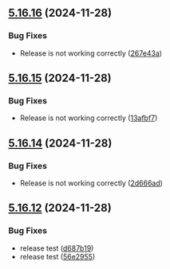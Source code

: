 ## [5.16.16](https://github.com/just-ak/AWS-Console-Tittle-Bar/compare/v5.16.15...v5.16.16) (2024-11-28)

### Bug Fixes

* Release is not working correctly ([267e43a](https://github.com/just-ak/AWS-Console-Tittle-Bar/commit/267e43a677832f8eed85829d5dfcf2be51bbf879))

## [5.16.15](https://github.com/just-ak/AWS-Console-Tittle-Bar/compare/v5.16.14...v5.16.15) (2024-11-28)

### Bug Fixes

* Release is not working correctly ([13afbf7](https://github.com/just-ak/AWS-Console-Tittle-Bar/commit/13afbf7d722d616bab75ca178ecd6103eb534bc1))

## [5.16.14](https://github.com/just-ak/AWS-Console-Tittle-Bar/compare/v5.16.13...v5.16.14) (2024-11-28)

### Bug Fixes

* Release is not working correctly ([2d666ad](https://github.com/just-ak/AWS-Console-Tittle-Bar/commit/2d666ad81999c1089aeda47356376c66c53b5106))

## [5.16.12](https://github.com/just-ak/AWS-Console-Tittle-Bar/compare/v5.16.11...v5.16.12) (2024-11-28)

### Bug Fixes

* release test ([d687b19](https://github.com/just-ak/AWS-Console-Tittle-Bar/commit/d687b191e9ff5fbcfb25caaa8a5d01e1b5370822))
* release test ([56e2955](https://github.com/just-ak/AWS-Console-Tittle-Bar/commit/56e29553e4859b1f87eb738eb2886ce2e3f9aec6))
